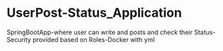 # UserPost-Status_Application
SpringBootApp-where user can write and posts and check their Status-Security provided based on Roles-Docker with yml
